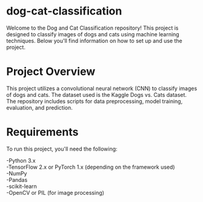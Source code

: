 # dog-cat-classification
Welcome to the Dog and Cat Classification repository! This project is designed to classify images of dogs and cats using machine learning techniques. Below you'll find information on how to set up and use the project.
# Project Overview
This project utilizes a convolutional neural network (CNN) to classify images of dogs and cats. The dataset used is the Kaggle Dogs vs. Cats dataset. The repository includes scripts for data preprocessing, model training, evaluation, and prediction.
# Requirements
To run this project, you'll need the following:

-Python 3.x  
-TensorFlow 2.x or PyTorch 1.x (depending on the framework used)  
-NumPy  
-Pandas  
-scikit-learn  
-OpenCV or PIL (for image processing)  
